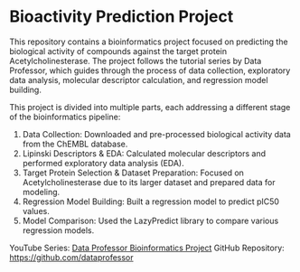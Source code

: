 # Bioactivity Prediction Project

This repository contains a bioinformatics project focused on predicting the biological activity of compounds against the target protein Acetylcholinesterase. 
The project follows the tutorial series by Data Professor, which guides through the process of data collection, exploratory data analysis, molecular descriptor calculation, and regression model building.

This project is divided into multiple parts, each addressing a different stage of the bioinformatics pipeline:
1. Data Collection: Downloaded and pre-processed biological activity data from the ChEMBL database.
2. Lipinski Descriptors & EDA: Calculated molecular descriptors and performed exploratory data analysis (EDA).
3. Target Protein Selection & Dataset Preparation: Focused on Acetylcholinesterase due to its larger dataset and prepared data for modeling.
4. Regression Model Building: Built a regression model to predict pIC50 values.
5. Model Comparison: Used the LazyPredict library to compare various regression models.

YouTube Series: [Data Professor Bioinformatics Project](https://www.youtube.com/watch?v=plVLRashaA8&list=PLtqF5YXg7GLlQJUv9XJ3RWdd5VYGwBHrP&index=1)
GitHub Repository: https://github.com/dataprofessor
